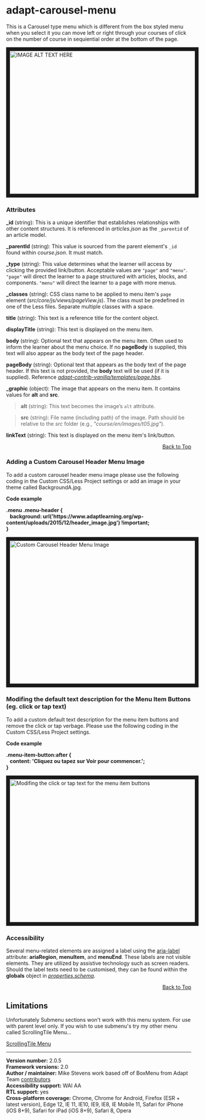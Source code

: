 # adapt-carousel-menu  

This is a Carousel type menu which is different from the box styled menu when you select it you can move left or right through your courses of click on the number of course in sequiential order at the bottom of the page. 

<img src="https://raw.githubusercontent.com/mike-st/adapt-carousel-menu/master/screenshot-carousel.jpg" alt="IMAGE ALT TEXT HERE" width="768" height="389" border="10" />

### Attributes

**_id** (string): This is a unique identifier that establishes relationships with other content structures. It is referenced in *articles.json* as the `_parentid` of an article model.   

**_parentId** (string): This value is sourced from the parent element's `_id` found within *course.json*. It must match. 

**_type** (string): This value determines what the learner will access by clicking the provided link/button. Acceptable values are `"page"` and `"menu"`. `"page"` will direct the learner to a page structured with articles, blocks, and components. `"menu"` will direct the learner to a page with more menus. 

**_classes** (string): CSS class name to be applied to menu item's `page` element (*src/core/js/views/pageView.js*). The class must be predefined in one of the Less files. Separate multiple classes with a space.

**title** (string): This text is a reference title for the content object.

**displayTitle** (string):  This text is displayed on the menu item.

**body** (string):  Optional text that appears on the menu item. Often used to inform the learner about the menu choice. If no **pageBody** is supplied, this text will also appear as the body text of the page header.

**pageBody** (string): Optional text that appears as the body text of the page header. If this text is not provided, the **body** text will be used (if it is supplied). Reference [*adapt-contrib-vanilla/templates/page.hbs*](https://github.com/adaptlearning/adapt-contrib-vanilla/blob/master/templates/page.hbs).

**_graphic** (object): The image that appears on the menu item. It contains values for **alt** and **src**.

>**alt** (string): This text becomes the image’s `alt` attribute.

>**src** (string): File name (including path) of the image. Path should be relative to the *src* folder (e.g., *"course/en/images/t05.jpg"*).  
       
**linkText** (string): This text is displayed on the menu item's link/button.  
       
<div float align=right><a href="#top">Back to Top</a></div>  

### Adding a Custom Carousel Header Menu Image
To add a custom carousel header menu image please use the following coding in the Custom CSS/Less Project settings or add an image in your theme called BackgroundA.jpg.

<p><strong>Code example</strong></p>
<p><strong>.menu .menu-header { <br/>&nbsp;&nbsp;&nbsp;background: url('https://www.adaptlearning.org/wp-content/uploads/2015/12/header_image.jpg') !important;<br/>}</strong></p>

<img src="https://raw.githubusercontent.com/mike-st/adapt-carousel-menu/master/carousel-custom-header-image.jpg" alt="Custom Carousel Header Menu Image" name="menuimage" width="768" height="389" border="10" />

### Modifing the default text description for the Menu Item Buttons (eg. click or tap text)
To add a custom default text description for the menu item buttons and remove the click or tap verbage. Please use the following coding in the Custom CSS/Less Project settings.

<p><strong>Code example</strong></p>
<p><strong>.menu-item-button:after {<br/>&nbsp;&nbsp;&nbsp;content: 'Cliquez ou tapez sur Voir pour commencer.';</br>}</strong></p>

<img src="https://raw.githubusercontent.com/mike-st/adapt-carousel-menu/master/carousel-custom-language-image.jpg" alt="Modifing the click or tap text for the menu item buttons" name="menutext" width="768" height="389" border="10" />

### Accessibility
Several menu-related elements are assigned a label using the [aria-label](https://github.com/adaptlearning/adapt_framework/wiki/Aria-Labels) attribute: **ariaRegion**, **menuItem**, and **menuEnd**. These labels are not visible elements. They are utilized by assistive technology such as screen readers. Should the label texts need to be customised, they can be found within the **globals** object in [*properties.schema*](https://github.com/mike-st/adapt-carousel-menu/blob/master/properties.schema).   

<div float align=right><a href="#top">Back to Top</a></div>

## Limitations
Unfortunately Submenu sections won't work with this menu system. For use with parent level only. If you wish to use submenu's try my other menu called ScrollingTile Menu...

[ScrollingTile Menu](https://github.com/mike-st/adapt-tilesMenu)

----------------------------
**Version number:**  2.0.5   
**Framework versions:**  2.0     
**Author / maintainer:** Mike Stevens work based off of BoxMenu from Adapt Team [contributors](https://github.com/mike-st/adapt-carousel-menu/graphs/contributors)  
**Accessibility support:** WAI AA   
**RTL support:** yes  
**Cross-platform coverage:** Chrome, Chrome for Android, Firefox (ESR + latest version), Edge 12, IE 11, IE10, IE9, IE8, IE Mobile 11, Safari for iPhone (iOS 8+9), Safari for iPad (iOS 8+9), Safari 8, Opera 
